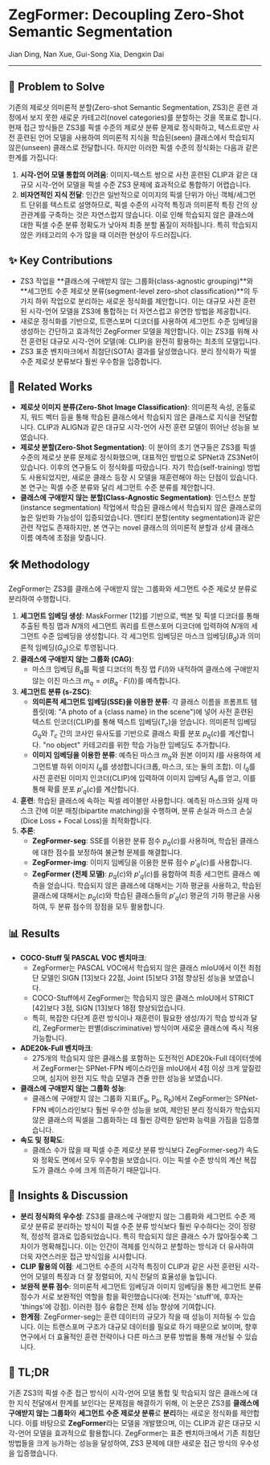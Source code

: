 # ZegFormer: Decoupling Zero-Shot Semantic Segmentation

Jian Ding, Nan Xue, Gui-Song Xia, Dengxin Dai

---

## 🧩 Problem to Solve

기존의 제로샷 의미론적 분할(Zero-shot Semantic Segmentation, ZS3)은 훈련 과정에서 보지 못한 새로운 카테고리(novel categories)를 분할하는 것을 목표로 합니다. 현재 접근 방식들은 ZS3를 픽셀 수준의 제로샷 분류 문제로 정식화하고, 텍스트로만 사전 훈련된 언어 모델을 사용하여 의미론적 지식을 학습된(seen) 클래스에서 학습되지 않은(unseen) 클래스로 전달합니다. 하지만 이러한 픽셀 수준의 정식화는 다음과 같은 한계를 가집니다:

1. **시각-언어 모델 통합의 어려움**: 이미지-텍스트 쌍으로 사전 훈련된 CLIP과 같은 대규모 시각-언어 모델을 픽셀 수준 ZS3 문제에 효과적으로 통합하기 어렵습니다.
2. **비자연적인 지식 전달**: 인간은 일반적으로 이미지의 픽셀 단위가 아닌 객체/세그먼트 단위를 텍스트로 설명하므로, 픽셀 수준의 시각적 특징과 의미론적 특징 간의 상관관계를 구축하는 것은 자연스럽지 않습니다. 이로 인해 학습되지 않은 클래스에 대한 픽셀 수준 분류 정확도가 낮아져 최종 분할 품질이 저하됩니다. 특히 학습되지 않은 카테고리의 수가 많을 때 이러한 현상이 두드러집니다.

## ✨ Key Contributions

* ZS3 작업을 **클래스에 구애받지 않는 그룹화(class-agnostic grouping)**와 **세그먼트 수준 제로샷 분류(segment-level zero-shot classification)**의 두 가지 하위 작업으로 분리하는 새로운 정식화를 제안합니다. 이는 대규모 사전 훈련된 시각-언어 모델을 ZS3에 통합하는 더 자연스럽고 유연한 방법을 제공합니다.
* 새로운 정식화를 기반으로, 트랜스포머 디코더를 사용하여 세그먼트 수준 임베딩을 생성하는 간단하고 효과적인 ZegFormer 모델을 제안합니다. 이는 ZS3를 위해 사전 훈련된 대규모 시각-언어 모델(예: CLIP)을 완전히 활용하는 최초의 모델입니다.
* ZS3 표준 벤치마크에서 최첨단(SOTA) 결과를 달성했습니다. 분리 정식화가 픽셀 수준 제로샷 분류보다 훨씬 우수함을 입증합니다.

## 📎 Related Works

* **제로샷 이미지 분류(Zero-Shot Image Classification)**: 의미론적 속성, 온톨로지, 워드 벡터 등을 통해 학습된 클래스에서 학습되지 않은 클래스로 지식을 전달합니다. CLIP과 ALIGN과 같은 대규모 시각-언어 사전 훈련 모델이 뛰어난 성능을 보였습니다.
* **제로샷 분할(Zero-Shot Segmentation)**: 이 분야의 초기 연구들은 ZS3를 픽셀 수준의 제로샷 분류 문제로 정식화했으며, 대표적인 방법으로 SPNet과 ZS3Net이 있습니다. 이후의 연구들도 이 정식화를 따랐습니다. 자기 학습(self-training) 방법도 사용되었지만, 새로운 클래스 등장 시 모델을 재훈련해야 하는 단점이 있습니다. 본 연구는 픽셀 수준 분류와 달리 세그먼트 수준 분류를 제안합니다.
* **클래스에 구애받지 않는 분할(Class-Agnostic Segmentation)**: 인스턴스 분할(instance segmentation) 작업에서 학습된 클래스에서 학습되지 않은 클래스로의 높은 일반화 가능성이 입증되었습니다. 엔티티 분할(entity segmentation)과 같은 관련 작업도 존재하지만, 본 연구는 novel 클래스의 의미론적 분할과 상세 클래스 이름 예측에 초점을 맞춥니다.

## 🛠️ Methodology

ZegFormer는 ZS3를 클래스에 구애받지 않는 그룹화와 세그먼트 수준 제로샷 분류로 분리하여 수행합니다.

1. **세그먼트 임베딩 생성**: MaskFormer [12]를 기반으로, 백본 및 픽셀 디코더를 통해 추출된 특징 맵과 $N$개의 세그먼트 쿼리를 트랜스포머 디코더에 입력하여 $N$개의 세그먼트 수준 임베딩을 생성합니다. 각 세그먼트 임베딩은 마스크 임베딩($B_q$)과 의미론적 임베딩($G_q$)으로 투영됩니다.
2. **클래스에 구애받지 않는 그룹화 (CAG)**:
    * 마스크 임베딩 $B_q$를 픽셀 디코더의 특징 맵 $F(I)$와 내적하여 클래스에 구애받지 않는 이진 마스크 $m_q = \sigma(B_q \cdot F(I))$를 예측합니다.
3. **세그먼트 분류 (s-ZSC)**:
    * **의미론적 세그먼트 임베딩(SSE)을 이용한 분류**: 각 클래스 이름을 프롬프트 템플릿(예: "A photo of a {class name} in the scene")에 넣어 사전 훈련된 텍스트 인코더(CLIP)를 통해 텍스트 임베딩($T_c$)을 얻습니다. 의미론적 임베딩 $G_q$와 $T_c$ 간의 코사인 유사도를 기반으로 클래스 확률 분포 $p_q(c)$를 계산합니다. "no object" 카테고리를 위한 학습 가능한 임베딩도 추가합니다.
    * **이미지 임베딩을 이용한 분류**: 예측된 마스크 $m_q$와 원본 이미지 $I$를 사용하여 세그먼트별 하위 이미지 $I_q$를 생성합니다(크롭, 마스크, 또는 둘의 조합). 이 $I_q$를 사전 훈련된 이미지 인코더(CLIP)에 입력하여 이미지 임베딩 $A_q$를 얻고, 이를 통해 확률 분포 $p'_q(c)$를 계산합니다.
4. **훈련**: 학습된 클래스에 속하는 픽셀 레이블만 사용합니다. 예측된 마스크와 실제 마스크 간에 이분 매칭(bipartite matching)을 수행하며, 분류 손실과 마스크 손실(Dice Loss + Focal Loss)을 최적화합니다.
5. **추론**:
    * **ZegFormer-seg**: SSE를 이용한 분류 점수 $p_q(c)$를 사용하며, 학습된 클래스에 대한 점수를 보정하여 불균형 문제를 해결합니다.
    * **ZegFormer-img**: 이미지 임베딩을 이용한 분류 점수 $p'_q(c)$를 사용합니다.
    * **ZegFormer (전체 모델)**: $p_q(c)$와 $p'_q(c)$를 융합하여 최종 세그먼트 클래스 예측을 얻습니다. 학습되지 않은 클래스에 대해서는 기하 평균을 사용하고, 학습된 클래스에 대해서는 $p_q(c)$와 학습된 클래스들의 $p'_q(c)$ 평균의 기하 평균을 사용하여, 두 분류 점수의 장점을 모두 활용합니다.

## 📊 Results

* **COCO-Stuff 및 PASCAL VOC 벤치마크**:
  * ZegFormer는 PASCAL VOC에서 학습되지 않은 클래스 mIoU에서 이전 최첨단 모델인 SIGN [13]보다 22점, Joint [5]보다 31점 향상된 성능을 보였습니다.
  * COCO-Stuff에서 ZegFormer는 학습되지 않은 클래스 mIoU에서 STRICT [42]보다 3점, SIGN [13]보다 18점 향상되었습니다.
  * 특히, 복잡한 다단계 훈련 방식이나 재훈련이 필요한 생성/자기 학습 방식과 달리, ZegFormer는 판별(discriminative) 방식이며 새로운 클래스에 즉시 적용 가능합니다.
* **ADE20k-Full 벤치마크**:
  * 275개의 학습되지 않은 클래스를 포함하는 도전적인 ADE20k-Full 데이터셋에서 ZegFormer는 SPNet-FPN 베이스라인을 mIoU에서 4점 이상 크게 앞질렀으며, 심지어 완전 지도 학습 모델과 견줄 만한 성능을 보였습니다.
* **클래스에 구애받지 않는 그룹화 성능**:
  * 클래스에 구애받지 않는 그룹화 지표(F$_b$, P$_b$, R$_b$)에서 ZegFormer는 SPNet-FPN 베이스라인보다 훨씬 우수한 성능을 보여, 제안된 분리 정식화가 학습되지 않은 클래스의 픽셀을 그룹화하는 데 훨씬 강력한 일반화 능력을 가짐을 입증했습니다.
* **속도 및 정확도**:
  * 클래스 수가 많을 때 픽셀 수준 제로샷 분류 방식보다 ZegFormer-seg가 속도와 정확도 면에서 모두 우수함을 보였습니다. 이는 픽셀 수준 방식의 계산 복잡도가 클래스 수에 크게 의존하기 때문입니다.

## 🧠 Insights & Discussion

* **분리 정식화의 우수성**: ZS3를 클래스에 구애받지 않는 그룹화와 세그먼트 수준 제로샷 분류로 분리하는 방식이 픽셀 수준 분류 방식보다 훨씬 우수하다는 것이 정량적, 정성적 결과로 입증되었습니다. 특히 학습되지 않은 클래스 수가 많아질수록 그 차이가 명확해집니다. 이는 인간이 객체를 인식하고 분할하는 방식과 더 유사하여 더욱 자연스러운 접근 방식임을 시사합니다.
* **CLIP 활용의 이점**: 세그먼트 수준의 시각적 특징이 CLIP과 같은 사전 훈련된 시각-언어 모델의 특징과 더 잘 정렬되어, 지식 전달의 효율성을 높입니다.
* **보완적 분류 점수**: 의미론적 세그먼트 임베딩과 이미지 임베딩을 통한 세그먼트 분류 점수가 서로 보완적인 역할을 함을 확인했습니다(예: 전자는 'stuff'에, 후자는 'things'에 강점). 이러한 점수 융합은 전체 성능 향상에 기여합니다.
* **한계점**: ZegFormer-seg는 훈련 데이터의 규모가 작을 때 성능이 저하될 수 있습니다. 이는 트랜스포머 구조가 대규모 데이터를 필요로 하기 때문으로 보이며, 향후 연구에서 더 효율적인 훈련 전략이나 다른 마스크 분류 방법을 통해 개선될 수 있습니다.

## 📌 TL;DR

기존 ZS3의 픽셀 수준 접근 방식이 시각-언어 모델 통합 및 학습되지 않은 클래스에 대한 지식 전달에서 한계를 보인다는 문제점을 해결하기 위해, 이 논문은 ZS3를 **클래스에 구애받지 않는 그룹화**와 **세그먼트 수준 제로샷 분류**로 **분리**하는 새로운 정식화를 제안합니다. 이를 바탕으로 **ZegFormer**라는 모델을 개발했으며, 이는 CLIP과 같은 대규모 시각-언어 모델을 효과적으로 활용합니다. ZegFormer는 표준 벤치마크에서 기존 최첨단 방법들을 크게 능가하는 성능을 달성하여, ZS3 문제에 대한 새로운 접근 방식의 우수성을 입증했습니다.
